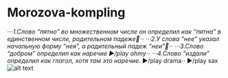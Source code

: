 # **Morozova-kompling**
⋅⋅⋅*1.Слово “пятно” во множественном числе он определил как “пятна” в единственном числе, родительном падеже:hear_no_evil:⋅⋅
⋅⋅⋅2.У слова “нее” указал начальную форму “нея”, а родительный падеж “неи”:hatched_chick:⋅⋅
⋅⋅⋅3.Слово “добром” определил как наречие ►/play ohmy⋅⋅
⋅⋅⋅4.Слово “издали” определил как глагол, хотя там это наречие.* ►/play drama⋅⋅
►/play sax
![alt text](https://st.depositphotos.com/1165406/1765/i/450/depositphotos_17654235-stock-photo-cpa-cat-looking-out-through.jpg)
